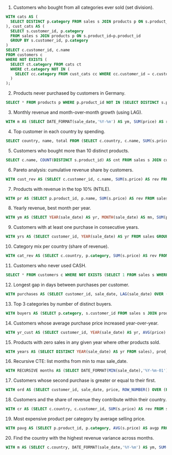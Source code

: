 1. Customers who bought from all categories ever sold (set division).
```sql
WITH cats AS (
  SELECT DISTINCT p.category FROM sales s JOIN products p ON s.product_id=p.product_id
), cust_cats AS (
  SELECT s.customer_id, p.category
  FROM sales s JOIN products p ON s.product_id=p.product_id
  GROUP BY s.customer_id, p.category
)
SELECT c.customer_id, c.name
FROM customers c
WHERE NOT EXISTS (
  SELECT ct.category FROM cats ct
  WHERE ct.category NOT IN (
    SELECT cc.category FROM cust_cats cc WHERE cc.customer_id = c.customer_id
  )
);
```

2. Products never purchased by customers in Germany.
```sql
SELECT * FROM products p WHERE p.product_id NOT IN (SELECT DISTINCT s.product_id FROM sales s JOIN customers c ON s.customer_id=c.customer_id WHERE c.country='GERMANY');
```

3. Monthly revenue and month-over-month growth (using LAG).
```sql
WITH m AS (SELECT DATE_FORMAT(sale_date,'%Y-%m') AS ym, SUM(price) AS rev FROM sales GROUP BY DATE_FORMAT(sale_date,'%Y-%m')) SELECT ym, rev, (rev - LAG(rev) OVER (ORDER BY ym)) AS mom_change FROM m ORDER BY ym;
```

4. Top customer in each country by spending.
```sql
SELECT country, name, total FROM (SELECT c.country, c.name, SUM(s.price) AS total, RANK() OVER (PARTITION BY c.country ORDER BY SUM(s.price) DESC) AS rnk FROM sales s JOIN customers c ON s.customer_id=c.customer_id GROUP BY c.country, c.name) t WHERE rnk=1;
```

5. Customers who bought more than 10 distinct products.
```sql
SELECT c.name, COUNT(DISTINCT s.product_id) AS cnt FROM sales s JOIN customers c ON s.customer_id=c.customer_id GROUP BY c.name HAVING cnt>10;
```

6. Pareto analysis: cumulative revenue share by customers.
```sql
WITH cust_rev AS (SELECT c.customer_id, c.name, SUM(s.price) AS rev FROM sales s JOIN customers c ON s.customer_id=c.customer_id GROUP BY c.customer_id, c.name), ranked AS (SELECT *, RANK() OVER (ORDER BY rev DESC) AS rnk, SUM(rev) OVER () AS total_rev, SUM(rev) OVER (ORDER BY rev DESC) AS cum_rev FROM cust_rev) SELECT name, rev, cum_rev/total_rev AS cum_share FROM ranked ORDER BY rnk;
```

7. Products with revenue in the top 10% (NTILE).
```sql
WITH pr AS (SELECT p.product_id, p.name, SUM(s.price) AS rev FROM sales s JOIN products p ON s.product_id=p.product_id GROUP BY p.product_id, p.name) SELECT * FROM (SELECT pr.*, NTILE(10) OVER (ORDER BY rev DESC) AS decile FROM pr) t WHERE decile=1;
```

8. Yearly revenue, best month per year.
```sql
WITH ym AS (SELECT YEAR(sale_date) AS yr, MONTH(sale_date) AS mn, SUM(price) AS rev FROM sales GROUP BY YEAR(sale_date), MONTH(sale_date)) SELECT * FROM (SELECT ym.*, RANK() OVER (PARTITION BY yr ORDER BY rev DESC) AS rnk FROM ym) t WHERE rnk=1;
```

9. Customers with at least one purchase in consecutive years.
```sql
WITH yrs AS (SELECT customer_id, YEAR(sale_date) AS yr FROM sales GROUP BY customer_id, YEAR(sale_date)) SELECT DISTINCT c.name FROM (SELECT y1.customer_id FROM yrs y1 JOIN yrs y2 ON y1.customer_id=y2.customer_id AND y2.yr=y1.yr+1) t JOIN customers c ON c.customer_id=t.customer_id;
```

10. Category mix per country (share of revenue).
```sql
WITH cat_rev AS (SELECT c.country, p.category, SUM(s.price) AS rev FROM sales s JOIN customers c ON s.customer_id=c.customer_id JOIN products p ON s.product_id=p.product_id GROUP BY c.country, p.category), tot AS (SELECT country, SUM(rev) AS total_rev FROM cat_rev GROUP BY country) SELECT cr.country, cr.category, cr.rev / t.total_rev AS share FROM cat_rev cr JOIN tot t ON cr.country=t.country ORDER BY cr.country, share DESC;
```

11. Customers who never used CASH.
```sql
SELECT * FROM customers c WHERE NOT EXISTS (SELECT 1 FROM sales s WHERE s.customer_id=c.customer_id AND s.sale_type='CASH') AND EXISTS (SELECT 1 FROM sales s WHERE s.customer_id=c.customer_id);
```

12. Longest gap in days between purchases per customer.
```sql
WITH purchases AS (SELECT customer_id, sale_date, LAG(sale_date) OVER (PARTITION BY customer_id ORDER BY sale_date) AS prev_date FROM sales), gaps AS (SELECT customer_id, DATEDIFF(sale_date, prev_date) AS gap_days FROM purchases WHERE prev_date IS NOT NULL) SELECT c.name, MAX(gap_days) AS max_gap FROM gaps g JOIN customers c ON c.customer_id=g.customer_id GROUP BY c.name ORDER BY max_gap DESC;
```

13. Top 3 categories by number of distinct buyers.
```sql
WITH buyers AS (SELECT p.category, s.customer_id FROM sales s JOIN products p ON s.product_id=p.product_id GROUP BY p.category, s.customer_id) SELECT category, COUNT(*) AS buyers FROM buyers GROUP BY category ORDER BY buyers DESC LIMIT 3;
```

14. Customers whose average purchase price increased year-over-year.
```sql
WITH yr_cust AS (SELECT customer_id, YEAR(sale_date) AS yr, AVG(price) AS avgp FROM sales GROUP BY customer_id, YEAR(sale_date)), cmp AS (SELECT a.customer_id FROM yr_cust a JOIN yr_cust b ON a.customer_id=b.customer_id AND a.yr=b.yr+1 WHERE a.avgp > b.avgp) SELECT DISTINCT c.name FROM cmp JOIN customers c ON c.customer_id=cmp.customer_id;
```

15. Products with zero sales in any given year where other products sold.
```sql
WITH years AS (SELECT DISTINCT YEAR(sale_date) AS yr FROM sales), prod_years AS (SELECT p.product_id, y.yr FROM products p JOIN years y), sold AS (SELECT product_id, YEAR(sale_date) AS yr FROM sales GROUP BY product_id, YEAR(sale_date)) SELECT p.product_id FROM prod_years p LEFT JOIN sold s ON p.product_id=s.product_id AND p.yr=s.yr WHERE s.product_id IS NULL GROUP BY p.product_id;
```

16. Recursive CTE: list months from min to max sale_date.
```sql
WITH RECURSIVE months AS (SELECT DATE_FORMAT(MIN(sale_date),'%Y-%m-01') AS m FROM sales UNION ALL SELECT DATE_FORMAT(DATE_ADD(m, INTERVAL 1 MONTH),'%Y-%m-01') FROM months WHERE DATE_ADD(m, INTERVAL 1 MONTH) <= DATE_FORMAT((SELECT MAX(sale_date) FROM sales),'%Y-%m-01')) SELECT * FROM months;
```

17. Customers whose second purchase is greater or equal to their first.
```sql
WITH ord AS (SELECT customer_id, sale_date, price, ROW_NUMBER() OVER (PARTITION BY customer_id ORDER BY sale_date) AS rn FROM sales), a AS (SELECT customer_id, price AS p1 FROM ord WHERE rn=1), b AS (SELECT customer_id, price AS p2 FROM ord WHERE rn=2) SELECT c.name FROM a JOIN b USING (customer_id) JOIN customers c ON c.customer_id=a.customer_id WHERE b.p2 >= a.p1;
```

18. Customers and the share of revenue they contribute within their country.
```sql
WITH cr AS (SELECT c.country, c.customer_id, SUM(s.price) AS rev FROM sales s JOIN customers c ON s.customer_id=c.customer_id GROUP BY c.country, c.customer_id), tot AS (SELECT country, SUM(rev) AS total_rev FROM cr GROUP BY country) SELECT cu.name, cr.country, cr.rev/t.total_rev AS share FROM cr JOIN tot t ON cr.country=t.country JOIN customers cu ON cu.customer_id=cr.customer_id ORDER BY cr.country, share DESC;
```

19. Most expensive product per category by average selling price.
```sql
WITH pavg AS (SELECT p.product_id, p.category, AVG(s.price) AS avgp FROM sales s JOIN products p ON s.product_id=p.product_id GROUP BY p.product_id, p.category) SELECT p.name, pavg.category, pavg.avgp FROM pavg JOIN products p ON p.product_id=pavg.product_id WHERE (pavg.category, pavg.avgp) IN (SELECT category, MAX(avgp) FROM pavg GROUP BY category);
```

20. Find the country with the highest revenue variance across months.
```sql
WITH m AS (SELECT c.country, DATE_FORMAT(sale_date,'%Y-%m') AS ym, SUM(s.price) AS rev FROM sales s JOIN customers c ON s.customer_id=c.customer_id GROUP BY c.country, DATE_FORMAT(sale_date,'%Y-%m')), stats AS (SELECT country, AVG(rev) AS avg_rev FROM m GROUP BY country) SELECT m.country FROM m JOIN stats s ON m.country=s.country GROUP BY m.country ORDER BY (AVG(POW(rev - s.avg_rev,2))) DESC LIMIT 1;
```

